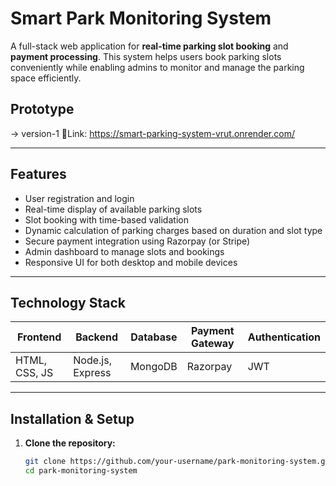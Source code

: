 # Smart Park Monitoring System

A full-stack web application for **real-time parking slot booking** and **payment processing**. This system helps users book parking slots conveniently while enabling admins to monitor and manage the parking space efficiently.
## Prototype
 -> version-1 🔗Link: https://smart-parking-system-vrut.onrender.com/

---

## Features

- User registration and login  
- Real-time display of available parking slots  
- Slot booking with time-based validation  
- Dynamic calculation of parking charges based on duration and slot type  
- Secure payment integration using Razorpay (or Stripe)  
- Admin dashboard to manage slots and bookings  
- Responsive UI for both desktop and mobile devices  

---

## Technology Stack

| Frontend       | Backend          | Database   | Payment Gateway | Authentication |
|----------------|------------------|------------|-----------------|----------------|
| HTML, CSS, JS  | Node.js, Express | MongoDB    | Razorpay        | JWT            |

---

## Installation & Setup

1. **Clone the repository:**

   ```bash
   git clone https://github.com/your-username/park-monitoring-system.git
   cd park-monitoring-system
